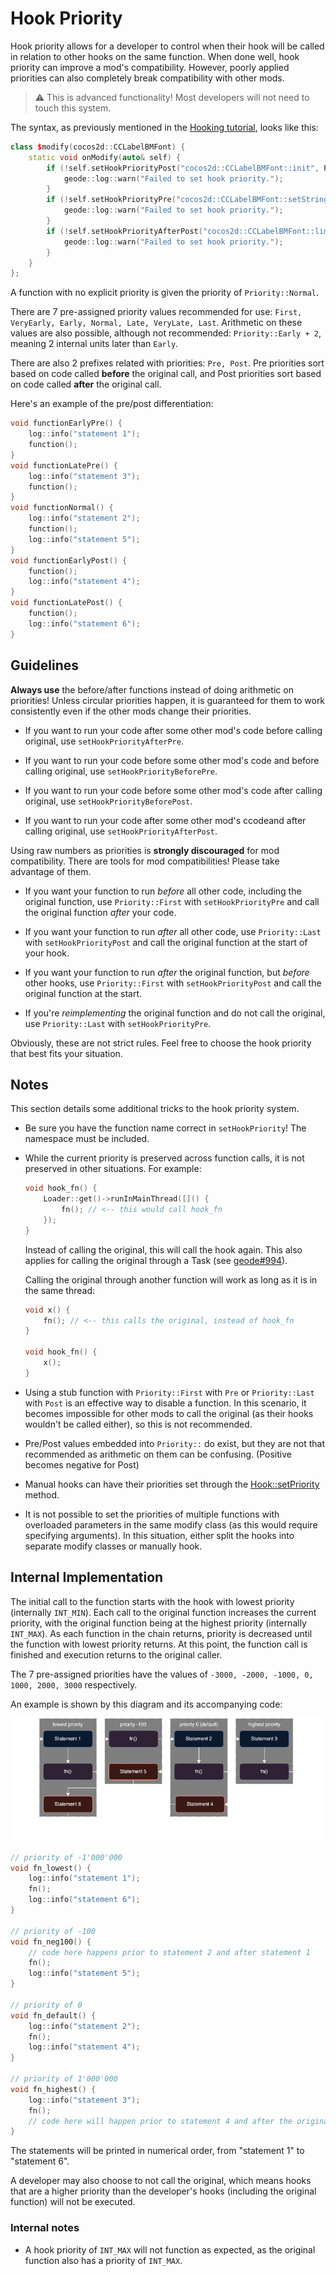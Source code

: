 # Hook Priority

Hook priority allows for a developer to control when their hook will be called in relation to other hooks on the same function. When done well, hook priority can improve a mod's compatibility. However, poorly applied priorities can also completely break compatibility with other mods.

> :warning: This is advanced functionality! Most developers will not need to touch this system.

The syntax, as previously mentioned in the [Hooking tutorial](/tutorials/modify.md), looks like this:

```cpp
class $modify(cocos2d::CCLabelBMFont) {
    static void onModify(auto& self) {
        if (!self.setHookPriorityPost("cocos2d::CCLabelBMFont::init", Priority::First)) {
            geode::log::warn("Failed to set hook priority.");
        }
        if (!self.setHookPriorityPre("cocos2d::CCLabelBMFont::setString", Priority::Late)) {
            geode::log::warn("Failed to set hook priority.");
        }
        if (!self.setHookPriorityAfterPost("cocos2d::CCLabelBMFont::limitLabelWidth", "geode.node-ids")) {
            geode::log::warn("Failed to set hook priority.");
        }
    }
};
```

A function with no explicit priority is given the priority of `Priority::Normal`.

There are 7 pre-assigned priority values recommended for use: `First, VeryEarly, Early, Normal, Late, VeryLate, Last`. Arithmetic on these values are also possible, although not recommended: `Priority::Early + 2`, meaning 2 internal units later than `Early`.

There are also 2 prefixes related with priorities: `Pre, Post`. Pre priorities sort based on code called **before** the original call, and Post priorities sort based on code called **after** the original call.

Here's an example of the pre/post differentiation:

```cpp
void functionEarlyPre() {
    log::info("statement 1");
    function();
}
void functionLatePre() {
    log::info("statement 3");
    function();
}
void functionNormal() {
    log::info("statement 2");
    function();
    log::info("statement 5");
}
void functionEarlyPost() {
    function();
    log::info("statement 4");
}
void functionLatePost() {
    function();
    log::info("statement 6");
}
```

## Guidelines

**Always use** the before/after functions instead of doing arithmetic on priorities! Unless circular priorities happen, it is guaranteed for them to work consistently even if the other mods change their priorities.

- If you want to run your code after some other mod's code before calling original, use `setHookPriorityAfterPre`.

- If you want to run your code before some other mod's code and before calling original, use `setHookPriorityBeforePre`.

- If you want to run your code before some other mod's code after calling original, use `setHookPriorityBeforePost`.

- If you want to run your code after some other mod's ccodeand after calling original, use `setHookPriorityAfterPost`.

Using raw numbers as priorities is **strongly discouraged** for mod compatibility.
There are tools for mod compatibilities! Please take advantage of them.

- If you want your function to run _before_ all other code, including the original function, use `Priority::First` with `setHookPriorityPre` and call the original function _after_ your code.

- If you want your function to run _after_ all other code, use `Priority::Last` with `setHookPriorityPost` and call the original function at the start of your hook.

- If you want your function to run _after_ the original function, but _before_ other hooks, use `Priority::First` with `setHookPriorityPost` and call the original function at the start.

- If you're _reimplementing_ the original function and do not call the original, use `Priority::Last` with `setHookPriorityPre`.

Obviously, these are not strict rules. Feel free to choose the hook priority that best fits your situation.

## Notes

This section details some additional tricks to the hook priority system.

- Be sure you have the function name correct in `setHookPriority`! The namespace must be included.

- While the current priority is preserved across function calls, it is not preserved in other situations. For example:

  ```cpp
  void hook_fn() {
      Loader::get()->runInMainThread([]() {
          fn(); // <-- this would call hook_fn
      });
  }
  ```

  Instead of calling the original, this will call the hook again. This also applies for calling the original through a Task (see [geode#994](https://github.com/geode-sdk/geode/issues/994)).

  Calling the original through another function will work as long as it is in the same thread:

  ```cpp
  void x() {
      fn(); // <-- this calls the original, instead of hook_fn
  }

  void hook_fn() {
      x();
  }
  ```

- Using a stub function with `Priority::First` with `Pre` or `Priority::Last` with `Post` is an effective way to disable a function. In this scenario, it becomes impossible for other mods to call the original (as their hooks wouldn't be called either), so this is not recommended.

- Pre/Post values embedded into `Priority::` do exist, but they are not that recommended as arithmetic on them can be confusing. (Positive becomes negative for Post)

- Manual hooks can have their priorities set through the [Hook::setPriority](/classes/geode/Hook#setPriority) method.

- It is not possible to set the priorities of multiple functions with overloaded parameters in the same modify class (as this would require specifying arguments). In this situation, either split the hooks into separate modify classes or manually hook.

## Internal Implementation

The initial call to the function starts with the hook with lowest priority (internally `INT_MIN`).
Each call to the original function increases the current priority, with the original function being at the highest priority (internally `INT_MAX`).
As each function in the chain returns, priority is decreased until the function with lowest priority returns.
At this point, the function call is finished and execution returns to the original caller.

The 7 pre-assigned priorities have the values of `-3000, -2000, -1000, 0, 1000, 2000, 3000` respectively.

An example is shown by this diagram and its accompanying code:

![Diagram detailing the flow of execution for a hooked function](/assets/hook_priority.png)

```cpp
// priority of -1'000'000
void fn_lowest() {
    log::info("statement 1");
    fn();
    log::info("statement 6");
}

// priority of -100
void fn_neg100() {
    // code here happens prior to statement 2 and after statement 1
    fn();
    log::info("statement 5");
}

// priority of 0
void fn_default() {
    log::info("statement 2");
    fn();
    log::info("statement 4");
}

// priority of 1'000'000
void fn_highest() {
    log::info("statement 3");
    fn();
    // code here will happen prior to statement 4 and after the original function call
}
```

The statements will be printed in numerical order, from "statement 1" to "statement 6".

A developer may also choose to not call the original, which means hooks that are a higher priority than the developer's hooks (including the original function) will not be executed.

### Internal notes

- A hook priority of `INT_MAX` will not function as expected, as the original function also has a priority of `INT_MAX`.
